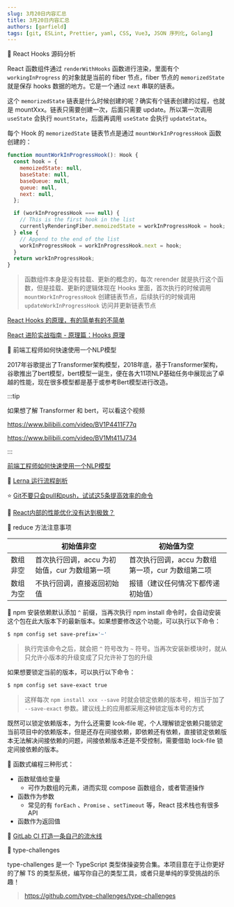 ```yaml
---
slug: 3月20日内容汇总
title: 3月20日内容汇总
authors: [garfield]
tags: [git, ESLint, Prettier, yaml, CSS, Vue3, JSON 序列化, Golang]
---
```


📒 React Hooks 源码分析

React 函数组件通过 `renderWithHooks` 函数进行渲染，里面有个 `workingInProgress` 的对象就是当前的 fiber 节点，fiber 节点的 `memorizedState` 就是保存 hooks 数据的地方。它是一个通过 `next` 串联的链表。

这个 `memorizedState` 链表是什么时候创建的呢？确实有个链表创建的过程，也就是 mountXxx。链表只需要创建一次，后面只需要 update。所以第一次调用 `useState` 会执行 `mountState`，后面再调用 `useState` 会执行 `updateState`。

每个 Hook 的 `memorizedState` 链表节点是通过 `mountWorkInProgressHook` 函数创建的：

```js
function mountWorkInProgressHook(): Hook {
  const hook = {
    memoizedState: null,
    baseState: null,
    baseQueue: null,
    queue: null,
    next: null,
  };

  if (workInProgressHook === null) {
    // This is the first hook in the list
    currentlyRenderingFiber.memoizedState = workInProgressHook = hook;
  } else {
    // Append to the end of the list
    workInProgressHook = workInProgressHook.next = hook;
  }
  return workInProgressHook;
}
```

> 函数组件本身是没有挂载、更新的概念的，每次 rerender 就是执行这个函数，但是挂载、更新的逻辑体现在 Hooks 里面，首次执行的时候调用 `mountWorkInProgressHook` 创建链表节点，后续执行的时候调用 `updateWorkInProgressHook` 访问并更新链表节点

[React Hooks 的原理，有的简单有的不简单](https://juejin.cn/post/7075701341997236261)

[React 进阶实战指南 - 原理篇：Hooks 原理](https://juejin.cn/book/6945998773818490884/section/6959872072906440743)

📒 前端工程师如何快速使用一个NLP模型

2017年谷歌提出了Transformer架构模型，2018年底，基于Transformer架构，谷歌推出了bert模型，bert模型一诞生，便在各大11项NLP基础任务中展现出了卓越的性能，现在很多模型都是基于或参考Bert模型进行改造。

:::tip

如果想了解 Transformer 和 bert，可以看这个视频

https://www.bilibili.com/video/BV1P4411F77q

https://www.bilibili.com/video/BV1Mt411J734

:::

[前端工程师如何快速使用一个NLP模型](https://juejin.cn/post/7075518863814869005)

📒 [Lerna 运行流程剖析](https://juejin.cn/post/7075493514510860318)

⭐️ [Git不要只会pull和push，试试这5条提高效率的命令](https://juejin.cn/post/7071780876501123085)

📒 [React内部的性能优化没有达到极致？](https://juejin.cn/post/7073692220313829407)

📒 reduce 方法注意事项

|          | 初始值非空                                    | 初始值为空                                        |
| -------- | --------------------------------------------- | ------------------------------------------------- |
| 数组非空 | 首次执行回调，accu 为初始值，cur 为数组第一项 | 首次执行回调，accu 为数组第一项，cur 为数组第二项 |
| 数组为空 | 不执行回调，直接返回初始值                    | 报错（建议任何情况下都传递初始值）                |

📒 npm 安装依赖默认添加 `^` 前缀，当再次执行 npm install 命令时，会自动安装这个包在此大版本下的最新版本。如果想要修改这个功能，可以执行以下命令：

```bash
$ npm config set save-prefix='~'
```

> 执行完该命令之后，就会把 `^` 符号改为 `~` 符号。当再次安装新模块时，就从只允许小版本的升级变成了只允许补丁包的升级

如果想要锁定当前的版本，可以执行以下命令：

```bash
$ npm config set save-exact true
```

> 这样每次 `npm install xxx --save` 时就会锁定依赖的版本号，相当于加了 `--save-exact` 参数。建议线上的应用都采用这种锁定版本号的方式

既然可以锁定依赖版本，为什么还需要 lcok-file 呢，个人理解锁定依赖只能锁定当前项目中的依赖版本，但是还存在间接依赖，即依赖还有依赖，直接锁定依赖版本无法解决间接依赖的问题，间接依赖版本还是不受控制，需要借助 lock-file 锁定间接依赖的版本。

📒 函数式编程三种形式：

- 函数赋值给变量
  - 可作为数组的元素，进而实现 compose 函数组合，或者管道操作
- 函数作为参数
  - 常见的有 `forEach` 、`Promise` 、`setTimeout` 等，React 技术栈也有很多 API
- 函数作为返回值

📒 [GitLab CI 打造一条自己的流水线](https://juejin.cn/post/7074780794459258917)

📒 type-challenges

type-challenges 是一个 TypeScript 类型体操姿势合集。本项目意在于让你更好的了解 TS 的类型系统，编写你自己的类型工具，或者只是单纯的享受挑战的乐趣！

> https://github.com/type-challenges/type-challenges
